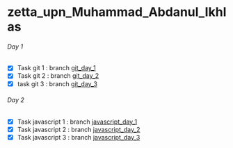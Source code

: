 # zetta_upn_Muhammad_Abdanul_Ikhlas

###### Day 1
* [x] Task git 1 : branch [git_day_1](https://github.com/AbdanulIkhlas/zetta_upn_Muhammad_Abdanul_Ikhlas/tree/git_day_1)
* [x] Task git 2 : branch [git_day_2](https://github.com/AbdanulIkhlas/zetta_upn_Muhammad_Abdanul_Ikhlas/tree/git_day_2)
* [x] task git 3 : branch [git_day_3](https://github.com/AbdanulIkhlas/zetta_upn_Muhammad_Abdanul_Ikhlas/tree/git_day_3)

###### Day 2
* [x] Task javascript 1 : branch [javascript_day_1](https://github.com/AbdanulIkhlas/zetta_upn_Muhammad_Abdanul_Ikhlas/tree/javascript_day_1)
* [x] Task javascript 2 : branch [javascript_day_2](https://github.com/AbdanulIkhlas/zetta_upn_Muhammad_Abdanul_Ikhlas/tree/javascript_day_2)
* [x] Task javascript 3 : branch [javascript_day_3](https://github.com/AbdanulIkhlas/zetta_upn_Muhammad_Abdanul_Ikhlas/tree/javascript_day_3)
